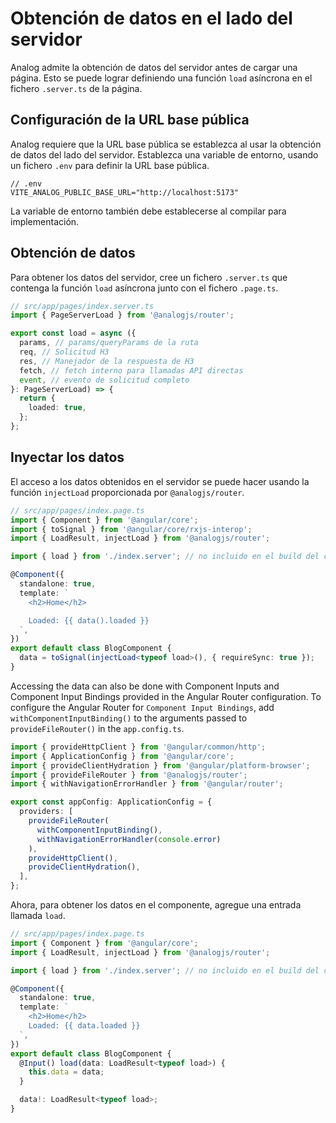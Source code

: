 # Obtención de datos en el lado del servidor

Analog admite la obtención de datos del servidor antes de cargar una página. Esto se puede lograr definiendo una función `load` asíncrona en el fichero `.server.ts` de la página.

## Configuración de la URL base pública

Analog requiere que la URL base pública se establezca al usar la obtención de datos del lado del servidor. Establezca una variable de entorno, usando un fichero `.env` para definir la URL base pública.

```
// .env
VITE_ANALOG_PUBLIC_BASE_URL="http://localhost:5173"
```

La variable de entorno también debe establecerse al compilar para implementación.

## Obtención de datos

Para obtener los datos del servidor, cree un fichero `.server.ts` que contenga la función `load` asíncrona junto con el fichero `.page.ts`.

```ts
// src/app/pages/index.server.ts
import { PageServerLoad } from '@analogjs/router';

export const load = async ({
  params, // params/queryParams de la ruta
  req, // Solicitud H3
  res, // Manejador de la respuesta de H3
  fetch, // fetch interno para llamadas API directas
  event, // evento de solicitud completo
}: PageServerLoad) => {
  return {
    loaded: true,
  };
};
```

## Inyectar los datos

El acceso a los datos obtenidos en el servidor se puede hacer usando la función `injectLoad` proporcionada por `@analogjs/router`.

```ts
// src/app/pages/index.page.ts
import { Component } from '@angular/core';
import { toSignal } from '@angular/core/rxjs-interop';
import { LoadResult, injectLoad } from '@analogjs/router';

import { load } from './index.server'; // no incluido en el build del cliente

@Component({
  standalone: true,
  template: `
    <h2>Home</h2>

    Loaded: {{ data().loaded }}
  `,
})
export default class BlogComponent {
  data = toSignal(injectLoad<typeof load>(), { requireSync: true });
}
```

Accessing the data can also be done with Component Inputs and Component Input Bindings provided in the Angular Router configuration. To configure the Angular Router for `Component Input Bindings`, add `withComponentInputBinding()` to the arguments passed to `provideFileRouter()` in the `app.config.ts`.

```ts
import { provideHttpClient } from '@angular/common/http';
import { ApplicationConfig } from '@angular/core';
import { provideClientHydration } from '@angular/platform-browser';
import { provideFileRouter } from '@analogjs/router';
import { withNavigationErrorHandler } from '@angular/router';

export const appConfig: ApplicationConfig = {
  providers: [
    provideFileRouter(
      withComponentInputBinding(),
      withNavigationErrorHandler(console.error)
    ),
    provideHttpClient(),
    provideClientHydration(),
  ],
};
```

Ahora, para obtener los datos en el componente, agregue una entrada llamada `load`.

```ts
// src/app/pages/index.page.ts
import { Component } from '@angular/core';
import { LoadResult, injectLoad } from '@analogjs/router';

import { load } from './index.server'; // no incluido en el build del cliente

@Component({
  standalone: true,
  template: `
    <h2>Home</h2>
    Loaded: {{ data.loaded }}
  `,
})
export default class BlogComponent {
  @Input() load(data: LoadResult<typeof load>) {
    this.data = data;
  }

  data!: LoadResult<typeof load>;
}
```
